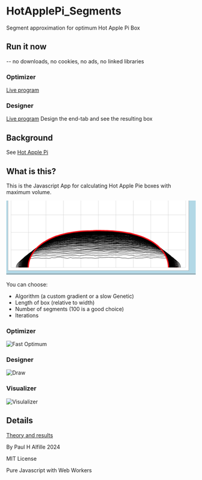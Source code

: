 # HotApplePi_Segments
Segment approximation for optimum Hot Apple Pi Box

## Run it now
   -- no downloads, no cookies, no ads, no linked libraries

### Optimizer
   [Live program](https://alfille.github.io/HotApplePi_Segments/index.html)

### Designer
   [Live program](https://alfille.github.io/HotApplePi_Segments/design.html)
   Design the end-tab and see the resulting box

## Background
See [Hot Apple Pi](https://github.com/alfille/HotApplePi)

## What is this?
This is the Javascript App for calculating Hot Apple Pie boxes with maximum volume.

![Folded box profile](L1_folded.png)

You can choose:

* Algorithm (a custom gradient or a slow Genetic)
* Length of box (relative to width)
* Number of segments (100 is a good choice)
* Iterations

### Optimizer
![Fast Optimum](https://github.com/alfille/HotApplePi/tree/main/src/images/optimum.gif)

### Designer
![Draw](https://github.com/alfille/HotApplePi/tree/main/src/images/design.gif)

### Visualizer
![Visulalizer](https://github.com/alfille/HotApplePi/tree/main/src/images/spin.gif)

## Details

[Theory and results](https://alfille.github.io/HotApplePi/segments.html)

By Paul H Alfille 2024

MIT License

Pure Javascript with Web Workers
